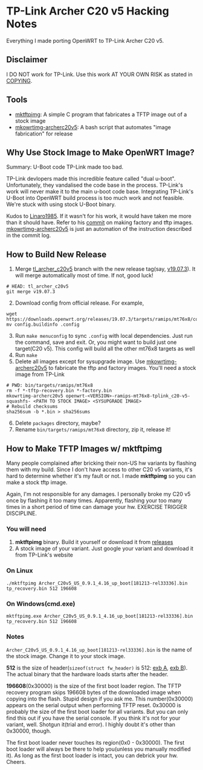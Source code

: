 # TP-Link Archer C20 v5 Hacking Notes
Everything I made porting OpenWRT to TP-Link Archer C20 v5.

## Disclaimer
I DO NOT work for TP-Link. Use this work AT YOUR OWN RISK as stated in [COPYING](COPYING).

## Tools
* [mktftpimg](mktftpimg/mktftpimg.c): A simple C program that fabricates a TFTP image out of a stock image
* [mkowrtimg-archerc20v5](mkowrtimg-archerc20v5): A bash script that automates "image fabrication" for release

## Why Use Stock Image to Make OpenWRT Image?
Summary: U-Boot code TP-Link made too bad.

TP-Link devlopers made this incredible feature called "dual u-boot". Unfortunately, they vandalised the code base in the process. TP-Link's work will never make it to the main u-boot code base. Integrating TP-Link's U-Boot into OpenWRT build process is too much work and not feasible. We're stuck with using stock U-Boot binary.

Kudos to [Linaro1985](https://github.com/Linaro1985/openwrt). If it wasn't for his work, it would have taken me more than it should have. Refer to his [commit](https://github.com/Linaro1985/openwrt/commit/4a34b4b48d77c3e25b760ebabe2b9eada1cb4412) on making factory and tftp images. [mkowrtimg-archerc20v5](mkowrtimg-archerc20v5) is just an automation of the instruction described in the commit log.

## How to Build New Release
1. Merge [tl_archer_c20v5](https://github.com/ashegoulding/openwrt/tree/tl_archer_c20v5) branch with the new release tag(say, [v19.07.3](https://github.com/openwrt/openwrt/releases/tag/v19.07.3)). It will merge automatically most of time. If not, good luck!
```
# HEAD: tl_archer_c20v5
git merge v19.07.3
```
2. Download config from official release. For example,
```
wget https://downloads.openwrt.org/releases/19.07.3/targets/ramips/mt76x8/config.buildinfo
mv config.buildinfo .config
```
3. Run `make menuconfig` to sync `.config` with local dependencies. Just run the command, save and exit. Or, you might want to build just one target(C20 v5). This config will build all the other mt76x8 targets as well
4. Run `make`
5. Delete all images except for sysupgrade image. Use [mkowrtimg-archerc20v5](mkowrtimg-archerc20v5) to fabricate the tftp and factory images. You'll need a stock image from TP-Link
```
# PWD: bin/targets/ramips/mt76x8
rm -f *-tftp-recovery.bin *-factory.bin
mkowrtimg-archerc20v5 openwrt-<VERSION>-ramips-mt76x8-tplink_c20-v5-squashfs- <PATH TO STOCK IMAGE> <SYSUPGRADE IMAGE>
# Rebuild checksums
sha256sum -b *.bin > sha256sums
```
6. Delete `packages` directory, maybe?
7. Rename `bin/targets/ramips/mt76x8` directory, zip it, release it!

## How to Make TFTP Images w/ mktftpimg
Many people complained after bricking their non-US hw variants by flashing them with my build. Since I don't have access to other C20 v5 variants, it's hard to determine whether it's my fault or not. I made **mktftpimg** so you can make a stock tftp image.

Again, I'm not responsible for any damages. I personally broke my C20 v5 once by flashing it too many times. Apparently, flashing your too many times in a short period of time can damage your hw. EXERCISE TRIGGER DISCIPLINE.

### You will need

1. **mktftpimg** binary. Build it yourself or download it from [releases](https://github.com/ashegoulding/tp-link_c20-v5.dev/releases)
2. A stock image of your variant. Just google your variant and download it from TP-Link's website

### On Linux

```
./mktftpimg Archer_C20v5_US_0.9.1_4.16_up_boot[181213-rel33336].bin tp_recovery.bin 512 196608
```

### On Windows(cmd.exe)

```
mktftpimg.exe Archer_C20v5_US_0.9.1_4.16_up_boot[181213-rel33336].bin tp_recovery.bin 512 196608
```

### Notes
`Archer_C20v5_US_0.9.1_4.16_up_boot[181213-rel33336].bin` is the name of the stock image. Change it to your stock image.

**512** is the size of header(`sizeof(struct fw_header)` is 512: [exb A](https://github.com/openwrt/openwrt/blob/master/tools/firmware-utils/src/mktplinkfw.c), [exb B](https://github.com/openwrt/openwrt/blob/master/tools/firmware-utils/src/mktplinkfw2.c)). The actual binary that the hardware loads starts after the header.

**196608**(0x30000) is the size of the first boot loader region. The TFTP recovery program skips 196608 bytes of the downloaded image when copying into the flash. Stupid design if you ask me. This number(0x30000) appears on the serial output when performing TFTP reset. 0x30000 is probably the size of the first boot loader for all variants. But you can only find this out if you have the serial console. If you think it's not for your variant, well. Shotgun it(trial and error). I highly doubt it's other than 0x30000, though.

The first boot loader never touches its region(0x0 - 0x30000). The first boot loader will always be there to help you(unless you manually modified it). As long as the first boot loader is intact, you can debrick your hw. Cheers.

